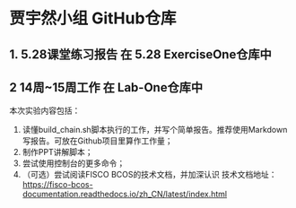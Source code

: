 # 贾宇然小组 GitHub仓库

## 1. 5.28课堂练习报告 在 5.28 ExerciseOne仓库中

## 2 14周~15周工作 在 Lab-One仓库中
  本次实验内容包括：
  1. 读懂build_chain.sh脚本执行的工作，并写个简单报告。推荐使用Markdown写报告。可放在Github项目里算作工作量；
  2. 制作PPT讲解脚本；
  3. 尝试使用控制台的更多命令；
  4. （可选）尝试阅读FISCO BCOS的技术文档，并加深认识
  技术文档地址： https://fisco-bcos-documentation.readthedocs.io/zh_CN/latest/index.html

